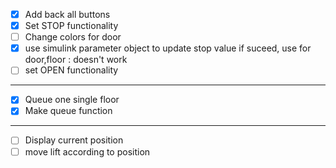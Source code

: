 - [x] Add back all buttons
- [x] Set STOP functionality
- [ ] Change colors for door
- [x] use simulink parameter object to update stop value if suceed, use for door,floor : doesn't work
- [ ] set OPEN functionality
----------------------------
- [x] Queue one single floor
- [x] Make queue function
----------------------------
- [ ] Display current position
- [ ] move lift according to position
